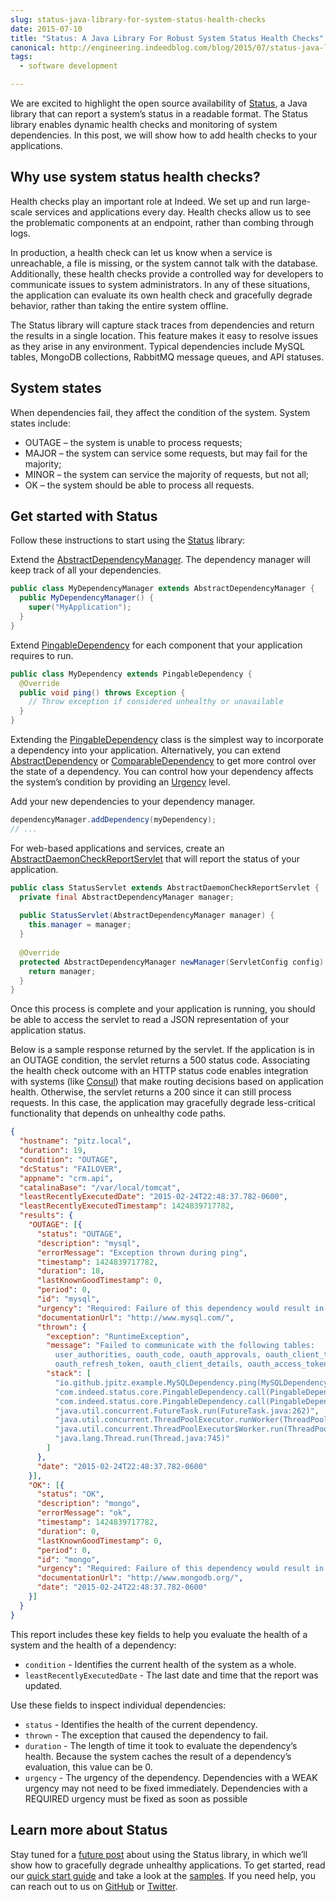 ```yaml
---
slug: status-java-library-for-system-status-health-checks
date: 2015-07-10
title: "Status: A Java Library For Robust System Status Health Checks"
canonical: http://engineering.indeedblog.com/blog/2015/07/status-java-library-for-system-status-health-checks/
tags:
  - software development

---
```


We are excited to highlight the open source availability of [Status], a Java library that can report a system’s status in a readable format.
The Status library enables dynamic health checks and monitoring of system dependencies.
In this post, we will show how to add health checks to your applications.

<!--more-->

## Why use system status health checks?
Health checks play an important role at Indeed. We set up and run large-scale services and applications every day.
Health checks allow us to see the problematic components at an endpoint, rather than combing through logs.

In production, a health check can let us know when a service is unreachable, a file is missing, or the system cannot talk with the database.
Additionally, these health checks provide a controlled way for developers to communicate issues to system administrators.
In any of these situations, the application can evaluate its own health check and gracefully degrade behavior, rather than taking the entire system offline.

The Status library will capture stack traces from dependencies and return the results in a single location.
This feature makes it easy to resolve issues as they arise in any environment.
Typical dependencies include MySQL tables, MongoDB collections, RabbitMQ message queues, and API statuses.

## System states

When dependencies fail, they affect the condition of the system. 
System states include:

* OUTAGE – the system is unable to process requests;
* MAJOR – the system can service some requests, but may fail for the majority;
* MINOR – the system can service the majority of requests, but not all;
* OK – the system should be able to process all requests.

## Get started with Status

Follow these instructions to start using the [Status] library:

Extend the [AbstractDependencyManager](https://github.com/indeedeng/status/blob/master/status-core/src/main/java/com/indeed/status/core/AbstractDependencyManager.java). 
The dependency manager will keep track of all your dependencies.

```java
public class MyDependencyManager extends AbstractDependencyManager {
  public MyDependencyManager() {
    super("MyApplication");
  }
}
```

Extend [PingableDependency] for each component that your application requires to run.

```java
public class MyDependency extends PingableDependency {
  @Override
  public void ping() throws Exception {
    // Throw exception if considered unhealthy or unavailable
  }
}
```

Extending the [PingableDependency] class is the simplest way to incorporate a dependency into your application.
Alternatively, you can extend [AbstractDependency] or [ComparableDependency] to get more control over the state of a dependency.
You can control how your dependency affects the system’s condition by providing an [Urgency] level.

Add your new dependencies to your dependency manager.

```java
dependencyManager.addDependency(myDependency);
// ...
```

For web-based applications and services, create an [AbstractDaemonCheckReportServlet](https://github.com/indeedeng/status/blob/master/status-web/src/main/java/com/indeed/status/web/AbstractDaemonCheckReportServlet.java) that will report the status of your application.

```java
public class StatusServlet extends AbstractDaemonCheckReportServlet {
  private final AbstractDependencyManager manager;
 
  public StatusServlet(AbstractDependencyManager manager) {
    this.manager = manager;
  }
 
  @Override
  protected AbstractDependencyManager newManager(ServletConfig config) {
    return manager;
  }
}
```

Once this process is complete and your application is running, you should be able to access the servlet to read a JSON representation of your application status.

Below is a sample response returned by the servlet. 
If the application is in an OUTAGE condition, the servlet returns a 500 status code. 
Associating the health check outcome with an HTTP status code enables integration with systems (like [Consul](https://consul.io/)) that make routing decisions based on application health.
Otherwise, the servlet returns a 200 since it can still process requests.
In this case, the application may gracefully degrade less-critical functionality that depends on unhealthy code paths.

```json
{
  "hostname": "pitz.local",
  "duration": 19,
  "condition": "OUTAGE",
  "dcStatus": "FAILOVER",
  "appname": "crm.api",
  "catalinaBase": "/var/local/tomcat",
  "leastRecentlyExecutedDate": "2015-02-24T22:48:37.782-0600",
  "leastRecentlyExecutedTimestamp": 1424839717782,
  "results": {
    "OUTAGE": [{
      "status": "OUTAGE",
      "description": "mysql",
      "errorMessage": "Exception thrown during ping",
      "timestamp": 1424839717782,
      "duration": 18,
      "lastKnownGoodTimestamp": 0,
      "period": 0,
      "id": "mysql",
      "urgency": "Required: Failure of this dependency would result in complete system outage",
      "documentationUrl": "http://www.mysql.com/",
      "thrown": {
        "exception": "RuntimeException",
        "message": "Failed to communicate with the following tables:
          user_authorities, oauth_code, oauth_approvals, oauth_client_token,
          oauth_refresh_token, oauth_client_details, oauth_access_token",
        "stack": [
          "io.github.jpitz.example.MySQLDependency.ping(MySQLDependency.java:68)",
          "com.indeed.status.core.PingableDependency.call(PingableDependency.java:59)",
          "com.indeed.status.core.PingableDependency.call(PingableDependency.java:15)",
          "java.util.concurrent.FutureTask.run(FutureTask.java:262)",
          "java.util.concurrent.ThreadPoolExecutor.runWorker(ThreadPoolExecutor.java:1145)",
          "java.util.concurrent.ThreadPoolExecutor$Worker.run(ThreadPoolExecutor.java:615)",
          "java.lang.Thread.run(Thread.java:745)"
        ]
      },
      "date": "2015-02-24T22:48:37.782-0600"
    }],
    "OK": [{
      "status": "OK",
      "description": "mongo",
      "errorMessage": "ok",
      "timestamp": 1424839717782,
      "duration": 0,
      "lastKnownGoodTimestamp": 0,
      "period": 0,
      "id": "mongo",
      "urgency": "Required: Failure of this dependency would result in complete system outage",
      "documentationUrl": "http://www.mongodb.org/",
      "date": "2015-02-24T22:48:37.782-0600"
    }]
  }
}
```

This report includes these key fields to help you evaluate the health of a system and the health of a dependency:

* `condition` - Identifies the current health of the system as a whole.
* `leastRecentlyExecutedDate` - The last date and time that the report was updated.

Use these fields to inspect individual dependencies:

* `status` - Identifies the health of the current dependency.
* `thrown` - The exception that caused the dependency to fail.
* `duration` - The length of time it took to evaluate the dependency’s health. Because the system caches the result of a dependency’s evaluation, this value can be 0.
* `urgency` - The urgency of the dependency. Dependencies with a WEAK urgency may not need to be fixed immediately. Dependencies with a REQUIRED urgency must be fixed as soon as possible

## Learn more about Status

Stay tuned for a [future post](/blog/2017/01/19/gracefully-degrading-functionality-using-status/) about using the Status library, in which we’ll show how to gracefully degrade unhealthy applications. 
To get started, read our [quick start guide] and take a look at the [samples]. 
If you need help, you can reach out to us on [GitHub] or [Twitter].


[Status]: https://github.com/indeedeng/status
[AbstractDependencyManager]: https://github.com/indeedeng/status/blob/master/status-core/src/main/java/com/indeed/status/core/AbstractDependencyManager.java
[PingableDependency]: https://github.com/indeedeng/status/blob/master/status-core/src/main/java/com/indeed/status/core/PingableDependency.java
[AbstractDependency]: https://github.com/indeedeng/status/blob/master/status-core/src/main/java/com/indeed/status/core/AbstractDependency.java
[ComparableDependency]: https://github.com/indeedeng/status/blob/master/status-core/src/main/java/com/indeed/status/core/ComparableDependency.java
[Urgency]: https://github.com/indeedeng/status/blob/fff009ad24d1641afe6d792e582e374e8e5f63a6/status-core/src/main/java/com/indeed/status/core/Urgency.java
[quick start guide]: http://opensource.indeedeng.io/status/docs/quick-start/
[samples]: https://github.com/indeedeng/status/tree/master/status-samples
[GitHub]: https://github.com/indeedeng/
[Twitter]: https://twitter.com/indeedeng
